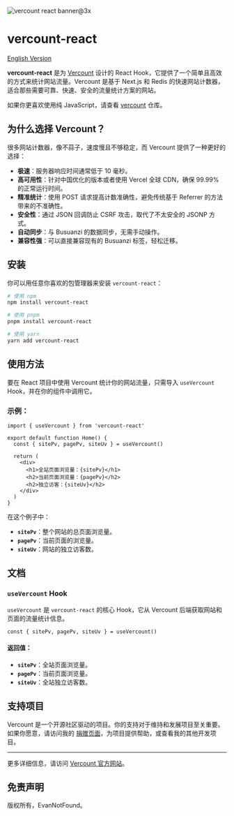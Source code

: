 ![vercount react banner@3x](https://github.com/user-attachments/assets/a540dc18-8d92-4b46-a121-ad6580d3ef3d)

# vercount-react

[English Version](./README.md)

**vercount-react** 是为 [Vercount](https://github.com/EvanNotFound/vercount) 设计的 React Hook，它提供了一个简单且高效的方式来统计网站流量。Vercount 是基于 Next.js 和 Redis 的快速网站计数器，适合那些需要可靠、快速、安全的流量统计方案的网站。

如果你更喜欢使用纯 JavaScript，请查看 [vercount](https://github.com/EvanNotFound/vercount) 仓库。

## 为什么选择 Vercount？

很多网站计数器，像不蒜子，速度慢且不够稳定，而 Vercount 提供了一种更好的选择：

- **极速**：服务器响应时间通常低于 10 毫秒。
- **高可用性**：针对中国优化的版本或者使用 Vercel 全球 CDN，确保 99.99% 的正常运行时间。
- **精准统计**：使用 POST 请求提高计数准确性，避免传统基于 Referrer 的方法带来的不准确性。
- **安全性**：通过 JSON 回调防止 CSRF 攻击，取代了不太安全的 JSONP 方式。
- **自动同步**：与 Busuanzi 的数据同步，无需手动操作。
- **兼容性强**：可以直接兼容现有的 Busuanzi 标签，轻松迁移。

## 安装

你可以用任意你喜欢的包管理器来安装 `vercount-react`：

```bash
# 使用 npm
npm install vercount-react

# 使用 pnpm
pnpm install vercount-react

# 使用 yarn
yarn add vercount-react
```

## 使用方法

要在 React 项目中使用 Vercount 统计你的网站流量，只需导入 `useVercount` Hook，并在你的组件中调用它。

### 示例：

```tsx
import { useVercount } from 'vercount-react'

export default function Home() {
  const { sitePv, pagePv, siteUv } = useVercount()

  return (
    <div>
      <h1>全站页面浏览量：{sitePv}</h1>
      <h2>当前页面浏览量：{pagePv}</h2>
      <h2>独立访客：{siteUv}</h2>
    </div>
  )
}
```

在这个例子中：
- **`sitePv`**：整个网站的总页面浏览量。
- **`pagePv`**：当前页面的浏览量。
- **`siteUv`**：网站的独立访客数。

## 文档

### `useVercount` Hook

`useVercount` 是 `vercount-react` 的核心 Hook，它从 Vercount 后端获取网站和页面的流量统计信息。

```tsx
const { sitePv, pagePv, siteUv } = useVercount()
```

#### 返回值：
- **`sitePv`**：全站页面浏览量。
- **`pagePv`**：当前页面浏览量。
- **`siteUv`**：全站独立访客数。

## 支持项目

Vercount 是一个开源社区驱动的项目。你的支持对于维持和发展项目至关重要。如果你愿意，请访问我的 [捐赠页面](https://evannotfound.com/sponsor)，为项目提供帮助，或查看我的其他开发项目。

---

更多详细信息，请访问 [Vercount 官方网站](https://vercount.one)。

## 免责声明

版权所有，EvanNotFound。